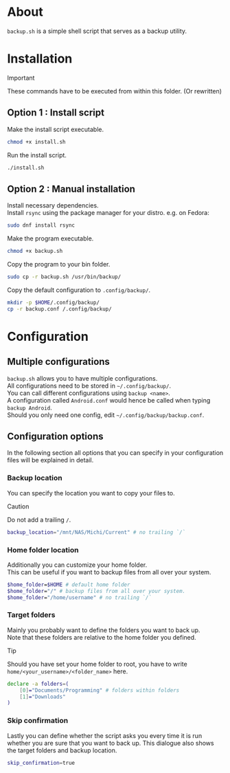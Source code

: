 # About
`backup.sh` is a simple shell script that serves as a backup utility.

# Installation
> [!IMPORTANT]
> These commands have to be executed from within this folder. (Or rewritten)
## Option 1 : Install script
Make the install script executable.
````bash
chmod +x install.sh
````
Run the install script.
````bash
./install.sh
````
## Option 2 : Manual installation
Install necessary dependencies. <br>
Install `rsync` using the package manager for your distro. e.g. on Fedora:
````bash
sudo dnf install rsync
````
Make the program executable.
````bash
chmod +x backup.sh
````
Copy the program to your bin folder.
````bash
sudo cp -r backup.sh /usr/bin/backup/
````
Copy the default configuration to `.config/backup/`.
````bash
mkdir -p $HOME/.config/backup/
cp -r backup.conf /.config/backup/
````
# Configuration
## Multiple configurations
`backup.sh` allows you to have multiple configurations. <br>
All configurations need to be stored in `~/.config/backup/`. <br>
You can call different configurations using `backup <name>`. <br>
A configuration called `Android.conf` would hence be called when typing `backup Android`. <br>
Should you only need one config, edit `~/.config/backup/backup.conf`. <br>
## Configuration options
In the following section all options that you can specify in your configuration files will be explained in detail. 
### Backup location
You can specify the location you want to copy your files to. <br>
> [!Caution]
> Do not add a trailing `/`.
````bash
backup_location="/mnt/NAS/Michi/Current" # no trailing `/`
````
### Home folder location
Additionally you can customize your home folder. <br>
This can be useful if you want to backup files from all over your system.
````bash
$home_folder=$HOME # default home folder
$home_folder="/" # backup files from all over your system.
$home_folder="/home/username" # no trailing `/`
````
### Target folders
Mainly you probably want to define the folders you want to back up. <br>
Note that these folders are relative to the home folder you defined. <br>
> [!TIP]
> Should you have set your home folder to root, you have to write `home/<your_username>/<folder_name>` here.
````bash
declare -a folders=(
    [0]="Documents/Programming" # folders within folders
    [1]="Downloads"
)
````
### Skip confirmation
Lastly you can define whether the script asks you every time it is run whether you are sure that you want to back up. This dialogue also shows the target folders and backup location.
````bash
skip_confirmation=true
````
